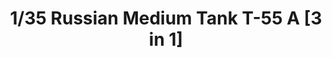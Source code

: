 ---
layout: product
title: "1/35 Russian Medium Tank T-55 A [3 in 1]"
price: "5700" 
desc: "Maketa"
img_path: "/assets/img/TAKO2056.webp"
brand: "N/A"
available: true
special_offer: false
new: false
soon: false
cat: "010000"
subcat: "010200"
subsubcat: "0N/A"
sifra: "TAKO2056"
popular: false
spec: false
---
